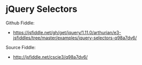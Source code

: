 # jQuery Selectors

Github Fiddle:
- https://jsfiddle.net/gh/get/jquery/1.11.0/arthurian/e3-jsfiddles/tree/master/examples/jquery-selectors-q98a7dv6/

Source Fiddle:
- http://jsfiddle.net/cscie3/q98a7dv6/

